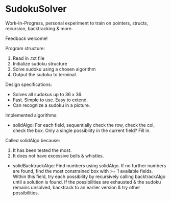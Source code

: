 # SudokuSolver

Work-In-Progress, personal experiment to train on pointers, structs, recursion, backtracking & more. 

Feedback welcome!

Program structure:
1. Read in .txt file
2. Initialize sudoku structure
3. Solve sudoku using a chosen algorithm
4. Output the sudoku to terminal.

Design specifications:
- Solves all sudokus up to 36 x 36.
- Fast. Simple to use. Easy to extend.
- Can recognize a sudoku in a picture.


Implemented algorithms:
- solidAlgo: For each field, sequentially check the row, check the col, check the box. Only a single possibility in the current field? Fill in.

Called solidAlgo because:
1. It has been tested the most.
2. It does not have excessive bells & whistles.

- solidBacktrackAlgo: Find numbers using solidAlgo. If no further numbers are found, find the most constrained box with >= 1 available fields. Within this field, try each possibility by recursively calling backtrackAlgo until a solution is found. If the possibilities are exhausted & the sudoku remains unsolved, backtrack to an earlier version & try other possibilities.
